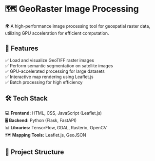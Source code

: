 # 🗺️ GeoRaster Image Processing  
🌍 A high-performance image processing tool for geospatial raster data, utilizing GPU acceleration for efficient computation.  

## 🚀 Features  
✅ Load and visualize GeoTIFF raster images  
✅ Perform semantic segmentation on satellite images  
✅ GPU-accelerated processing for large datasets  
✅ Interactive map rendering using Leaflet.js  
✅ Batch processing for high efficiency  

## 🛠 Tech Stack  
💻 **Frontend:** HTML, CSS, JavaScript (Leaflet.js)  
🖥 **Backend:** Python (Flask, FastAPI)  
📊 **Libraries:** TensorFlow, GDAL, Rasterio, OpenCV  
🗺 **Mapping Tools:** Leaflet.js, GeoJSON  

## 📂 Project Structure  
